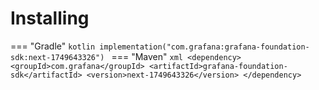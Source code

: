 # Installing

=== "Gradle"
    ```kotlin
    implementation("com.grafana:grafana-foundation-sdk:next-1749643326")
    ```
=== "Maven"
    ```xml
    <dependency>
        <groupId>com.grafana</groupId>
        <artifactId>grafana-foundation-sdk</artifactId>
        <version>next-1749643326</version>
    </dependency>
    ```
